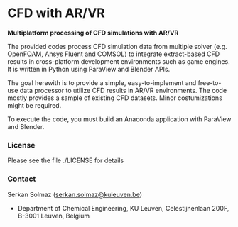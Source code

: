 # CFD with AR/VR 
**Multiplatform processing of CFD simulations with AR/VR**

The provided codes process CFD simulation data from multiple solver (e.g. OpenFOAM, Ansys Fluent and COMSOL) to integrate extract-based CFD results in cross-platform development environments such as game engines. It is written in Python using ParaView and Blender APIs. 

The goal herewith is to provide a simple, easy-to-implement and free-to-use data processor to utilize CFD results in AR/VR environments. The code mostly provides a sample of existing CFD datasets. Minor costumizations might be required.

To execute the code, you must build an Anaconda application with ParaView and Blender.

### License
Please see the file ./LICENSE for details

### Contact
Serkan Solmaz (serkan.solmaz@kuleuven.be)
* Department of Chemical Engineering, KU Leuven, Celestijnenlaan 200F, B-3001 Leuven, Belgium

